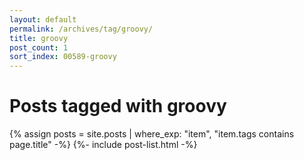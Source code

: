 ```yaml
---
layout: default
permalink: /archives/tag/groovy/
title: groovy
post_count: 1
sort_index: 00589-groovy
---
```

<h1 class="page-heading">Posts tagged with groovy</h1>
{% assign posts = site.posts | where_exp: "item", "item.tags contains page.title" -%}
{%- include post-list.html -%}
